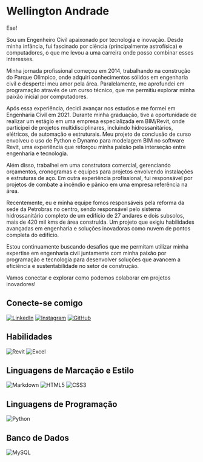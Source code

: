 # Wellington Andrade
Eae!

Sou um Engenheiro Civil apaixonado por tecnologia e inovação. Desde minha infância, fui fascinado por ciência (principalmente astrofísica) e computadores, o que me levou a uma carreira onde posso combinar esses interesses.

Minha jornada profissional começou em 2014, trabalhando na construção do Parque Olímpico, onde adquiri conhecimentos sólidos em engenharia civil e despertei meu amor pela área. Paralelamente, me aprofundei em programação através de um curso técnico, que me permitiu explorar minha paixão inicial por computadores.

Após essa experiência, decidi avançar nos estudos e me formei em Engenharia Civil em 2021. Durante minha graduação, tive a oportunidade de realizar um estágio em uma empresa especializada em BIM/Revit, onde participei de projetos multidisciplinares, incluindo hidrossanitários, elétricos, de automação e estruturais. Meu projeto de conclusão de curso envolveu o uso de Python e Dynamo para modelagem BIM no software Revit, uma experiência que reforçou minha paixão pela interseção entre engenharia e tecnologia.

Além disso, trabalhei em uma construtora comercial, gerenciando orçamentos, cronogramas e equipes para projetos envolvendo instalações e estruturas de aço. Em outra experiência profissional, fui responsável por projetos de combate a incêndio e pânico em uma empresa referência na área.

Recentemente, eu e minha equipe fomos responsáveis pela reforma da sede da Petrobras no centro, sendo responsável pelo sistema hidrossanitário completo de um edifício de 27 andares e dois subsolos, mais de 420 mil kms de área construída. Um projeto que exigiu habilidades avançadas em engenharia e soluções inovadoras como nuvem de pontos completa do edifício.

Estou continuamente buscando desafios que me permitam utilizar minha expertise em engenharia civil juntamente com minha paixão por programação e tecnologia para desenvolver soluções que avancem a eficiência e sustentabilidade no setor de construção.

Vamos conectar e explorar como podemos colaborar em projetos inovadores!

## Conecte-se comigo
[![LinkedIn](https://img.shields.io/badge/LinkedIn-000?style=for-the-badge&logo=linkedin&logoColor=0E76A8)](https://www.linkedin.com/in/wellington-andrade-03142a78/)
[![Instagram](https://img.shields.io/badge/-Instagram-000?style=for-the-badge&logo=instagram)](https://www.instagram.com/eng.wellingtonandrade/)
[![GitHub](https://img.shields.io/badge/GitHub-100000?style=for-the-badge&logo=github&logoColor=white)](https://github.com/engwandrade)

## Habilidades
![Revit](https://img.shields.io/badge/revit-000?style=for-the-badge&logo=revit&logoColor=ffdd54)
![Excel](https://img.shields.io/badge/Excel-000?style=for-the-badge&logo=revit&logoColor=ffdd54)

## Linguagens de Marcação e Estilo
![Markdown](https://img.shields.io/badge/Markdown-000?style=for-the-badge&logo=markdown)
![HTML5](https://img.shields.io/badge/HTML5-E34F26?style=for-the-badge&logo=html5&logoColor=white)
![CSS3](https://img.shields.io/badge/CSS3-1572B6?style=for-the-badge&logo=css3&logoColor=white)

    
## Linguagens de Programação

![Python](https://img.shields.io/badge/python-3670A0?style=for-the-badge&logo=python&logoColor=ffdd54)

## Banco de Dados
![MySQL](https://img.shields.io/badge/MySQL-00000F?style=for-the-badge&logo=mysql&logoColor=white)
